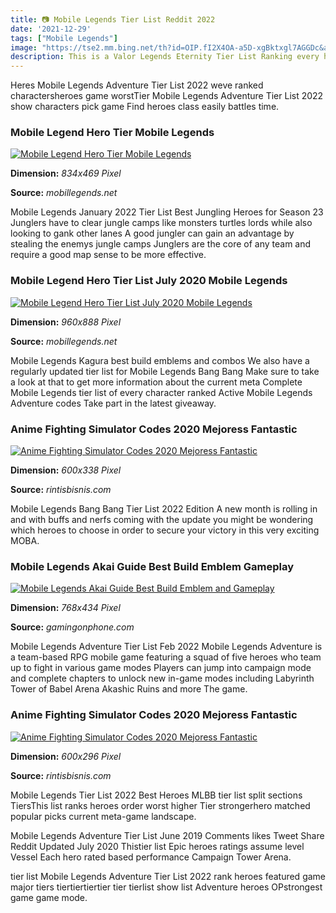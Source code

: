 ```yaml
---
title: 📷 Mobile Legends Tier List Reddit 2022
date: '2021-12-29'
tags: ["Mobile Legends"]
image: "https://tse2.mm.bing.net/th?id=OIP.fI2X4OA-a5D-xgBktxgl7AGGDc&amp;pid=15.1"
description: This is a Valor Legends Eternity Tier List Ranking every hero in the game from the best to the worstClassesThere are 5 different classes in the game and each
---
```




Heres Mobile Legends Adventure Tier List 2022 weve ranked charactersheroes game worstTier Mobile Legends Adventure Tier List 2022 show characters pick game Find heroes class easily battles time.



### Mobile Legend Hero Tier Mobile Legends

[![Mobile Legend Hero Tier  Mobile Legends](http://informgame.com/wp-content/uploads/2020/11/mobile-legends-adventure-tier-list.jpg)](http://informgame.com/wp-content/uploads/2020/11/mobile-legends-adventure-tier-list.jpg)


**Dimension:** _834x469 Pixel_ 

**Source:** _mobillegends.net_ 


Mobile Legends January 2022 Tier List Best Jungling Heroes for Season 23 Junglers have to clear jungle camps like monsters turtles lords while also looking to gank other lanes A good jungler can gain an advantage by stealing the enemys jungle camps Junglers are the core of any team and require a good map sense to be more effective.


### Mobile Legend Hero Tier List July 2020 Mobile Legends

[![Mobile Legend Hero Tier List July 2020  Mobile Legends](http://pm1.narvii.com/7004/52b77e65d55a68e676ab1ba7890bacf4ef6e1ec0r1-960-888v2_uhq.jpg)](http://pm1.narvii.com/7004/52b77e65d55a68e676ab1ba7890bacf4ef6e1ec0r1-960-888v2_uhq.jpg)


**Dimension:** _960x888 Pixel_ 

**Source:** _mobillegends.net_ 


Mobile Legends Kagura best build emblems and combos We also have a regularly updated tier list for Mobile Legends Bang Bang Make sure to take a look at that to get more information about the current meta Complete Mobile Legends tier list of every character ranked Active Mobile Legends Adventure codes Take part in the latest giveaway.


### Anime Fighting Simulator Codes 2020 Mejoress Fantastic 

[![Anime Fighting Simulator Codes 2020 Mejoress  Fantastic ](https://i.pinimg.com/originals/77/ae/d3/77aed3b1e225f14759dc8fa0ec2f8964.png)](https://i.pinimg.com/originals/77/ae/d3/77aed3b1e225f14759dc8fa0ec2f8964.png)


**Dimension:** _600x338 Pixel_ 

**Source:** _rintisbisnis.com_ 


Mobile Legends Bang Bang Tier List 2022 Edition A new month is rolling in and with buffs and nerfs coming with the update you might be wondering which heroes to choose in order to secure your victory in this very exciting MOBA.


### Mobile Legends Akai Guide Best Build Emblem Gameplay 

[![Mobile Legends Akai Guide Best Build Emblem and Gameplay ](https://gamingonphone.com/wp-content/uploads/2022/01/Mobile-Legends-Xavier-Cover-768x434.jpg)](https://gamingonphone.com/wp-content/uploads/2022/01/Mobile-Legends-Xavier-Cover-768x434.jpg)


**Dimension:** _768x434 Pixel_ 

**Source:** _gamingonphone.com_ 


Mobile Legends Adventure Tier List Feb 2022 Mobile Legends Adventure is a team-based RPG mobile game featuring a squad of five heroes who team up to fight in various game modes Players can jump into campaign mode and complete chapters to unlock new in-game modes including Labyrinth Tower of Babel Arena Akashic Ruins and more The game.


### Anime Fighting Simulator Codes 2020 Mejoress Fantastic 

[![Anime Fighting Simulator Codes 2020 Mejoress  Fantastic ](https://i.pinimg.com/originals/f2/cf/bb/f2cfbb2043269e9fe8e0b926ddf08932.png)](https://i.pinimg.com/originals/f2/cf/bb/f2cfbb2043269e9fe8e0b926ddf08932.png)


**Dimension:** _600x296 Pixel_ 

**Source:** _rintisbisnis.com_ 



Mobile Legends Tier List 2022 Best Heroes MLBB tier list split sections TiersThis list ranks heroes order worst higher Tier strongerhero matched popular picks current meta-game landscape.


Mobile Legends Adventure Tier List June 2019 Comments likes Tweet Share Reddit Updated July 2020 Thistier list Epic heroes ratings assume level Vessel Each hero rated based performance Campaign Tower Arena.


 tier list Mobile Legends Adventure Tier List 2022 rank heroes featured game major tiers tiertiertiertier tier tierlist show list Adventure heroes OPstrongest game game mode.




